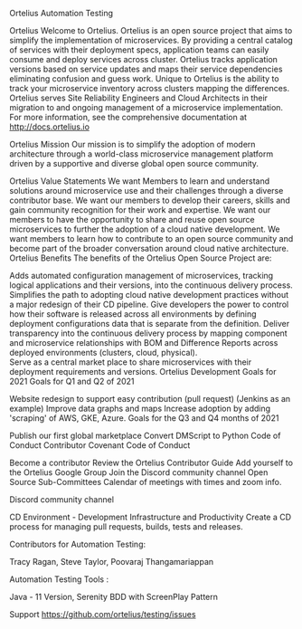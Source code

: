 Ortelius Automation Testing

Ortelius
Welcome to Ortelius. Ortelius is an open source project that aims to simplify the implementation of microservices. By providing a central catalog of services with their deployment specs, application teams can easily consume and deploy services across cluster. Ortelius tracks application versions based on service updates and maps their service dependencies eliminating confusion and guess work. Unique to Ortelius is the ability to track your microservice inventory across clusters mapping the differences. Ortelius serves Site Reliability Engineers and Cloud Architects in their migration to and ongoing management of a microservice implementation. For more information, see the comprehensive documentation at http://docs.ortelius.io

Ortelius Mission
Our mission is to simplify the adoption of modern architecture through a world-class microservice management platform driven by a supportive and diverse global open source community.

Ortelius Value Statements
We want Members to learn and understand solutions around microservice use and their challenges through a diverse contributor base.
We want our members to develop their careers, skills and gain community recognition for their work and expertise.
We want our members to have the opportunity to share and reuse open source microservices to further the adoption of a cloud native development.
We want members to learn how to contribute to an open source community and become part of the broader conversation around cloud native architecture.
Ortelius Benefits
The benefits of the Ortelius Open Source Project are:

Adds automated configuration management of microservices, tracking logical applications and their versions, into the continuous delivery process.
Simplifies the path to adopting cloud native development practices without a major redesign of their CD pipeline.
Give developers the power to control how their software is released across all environments by defining deployment configurations data that is separate from the definition.
Deliver transparency into the continuous delivery process by mapping component and microservice relationships with BOM and Difference Reports across deployed environments (clusters, cloud, physical).  
Serve as a central market place to share microservices with their deployment requirements and versions.
Ortelius Development Goals for 2021
Goals for Q1 and Q2 of 2021

Website redesign to support easy contribution (pull request) (Jenkins as an example)
Improve data graphs and maps
Increase adoption by adding 'scraping' of AWS, GKE, Azure.
Goals for the Q3 and Q4 months of 2021

Publish our first global marketplace
Convert DMScript to Python
Code of Conduct
Contributor Covenant Code of Conduct

Become a contributor
Review the Ortelius Contributor Guide
Add yourself to the Ortelius Google Group
Join the Discord community channel
Open Source Sub-Committees
Calendar of meetings with times and zoom info.

Discord community channel

CD Environment - Development Infrastructure and Productivity
Create a CD process for managing pull requests, builds, tests and releases.

Contributors for Automation Testing:

Tracy Ragan,
Steve Taylor,
Poovaraj Thangamariappan

Automation Testing Tools :

Java - 11 Version,
Serenity BDD with ScreenPlay Pattern

Support
https://github.com/ortelius/testing/issues